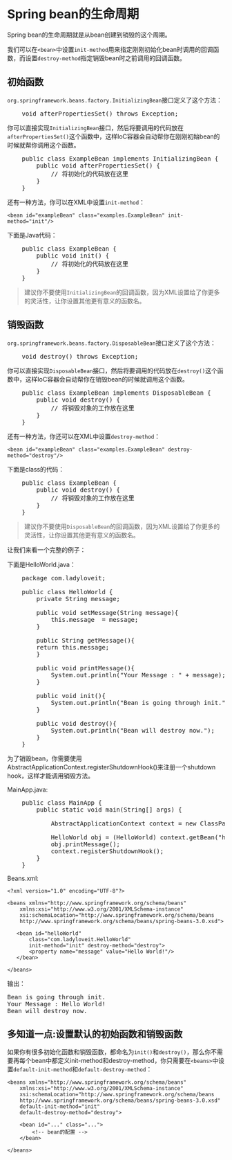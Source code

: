 # Spring bean的生命周期

Spring bean的生命周期就是从bean创建到销毁的这个周期。

我们可以在`<bean>`中设置`init-method`用来指定刚刚初始化bean时调用的回调函数，而设置`destroy-method`指定销毁bean时之前调用的回调函数。

## 初始函数

`org.springframework.beans.factory.InitializingBean`接口定义了这个方法：

<pre class="brush: java; gutter: true">
	void afterPropertiesSet() throws Exception;
</pre>

你可以直接实现`InitializingBean`接口，然后将要调用的代码放在`afterPropertiesSet()`这个函数中，这样IoC容器会自动帮你在刚刚初始bean的时候就帮你调用这个函数。

<pre class="brush: java; gutter: true">
	public class ExampleBean implements InitializingBean {
		public void afterPropertiesSet() {
			// 将初始化的代码放在这里
		}
	}
</pre>

还有一种方法，你可以在XML中设置`init-method`：

	<bean id="exampleBean" class="examples.ExampleBean" init-method="init"/>

下面是Java代码：

<pre class="brush: java; gutter: true">
	public class ExampleBean {
		public void init() {
			// 将初始化的代码放在这里
		}
	}
</pre>

> 建议你不要使用`InitializingBean`的回调函数，因为XML设置给了你更多的灵活性，让你设置其他更有意义的函数名。

## 销毁函数

`org.springframework.beans.factory.DisposableBean`接口定义了这个方法：

<pre class="brush: java; gutter: true">
	void destroy() throws Exception;
</pre>

你可以直接实现`DisposableBean`接口，然后将要调用的代码放在`destroy()`这个函数中，这样IoC容器会自动帮你在销毁bean的时候就调用这个函数。

<pre class="brush: java; gutter: true">
	public class ExampleBean implements DisposableBean {
		public void destroy() {
			// 将销毁对象的工作放在这里
		}
	}
</pre>

还有一种方法，你还可以在XML中设置`destroy-method`：

	<bean id="exampleBean" class="examples.ExampleBean" destroy-method="destroy"/>

下面是class的代码：

<pre class="brush: java; gutter: true">
	public class ExampleBean {
		public void destroy() {
			// 将销毁对象的工作放在这里
		}
	}
</pre>

> 建议你不要使用`DisposableBean`的回调函数，因为XML设置给了你更多的灵活性，让你设置其他更有意义的函数名。

让我们来看一个完整的例子：

下面是HelloWorld.java：

<pre class="brush: java; gutter: true">
	package com.ladyloveit;

	public class HelloWorld {
		private String message;

		public void setMessage(String message){
			this.message  = message;
		}

		public String getMessage(){
		return this.message;
		}

		public void printMessage(){
			System.out.println("Your Message : " + message);
		}

		public void init(){
			System.out.println("Bean is going through init.");
		}

		public void destroy(){
			System.out.println("Bean will destroy now.");
		}
	}
</pre>
	
为了销毁bean，你需要使用AbstractApplicationContext.registerShutdownHook()来注册一个shutdown hook，这样才能调用销毁方法。

MainApp.java:

<pre class="brush: java; gutter: true">
	public class MainApp {
		public static void main(String[] args) {

			AbstractApplicationContext context = new ClassPathXmlApplicationContext("Beans.xml");

			HelloWorld obj = (HelloWorld) context.getBean("helloWorld");
			obj.printMessage();
			context.registerShutdownHook();
		}
	}
</pre>
	
Beans.xml:

	<?xml version="1.0" encoding="UTF-8"?>

	<beans xmlns="http://www.springframework.org/schema/beans"
	    xmlns:xsi="http://www.w3.org/2001/XMLSchema-instance"
	    xsi:schemaLocation="http://www.springframework.org/schema/beans
	    http://www.springframework.org/schema/beans/spring-beans-3.0.xsd">

	   <bean id="helloWorld" 
	       class="com.ladyloveit.HelloWorld"
	       init-method="init" destroy-method="destroy">
	       <property name="message" value="Hello World!"/>
	   </bean>

	</beans>

输出：

<pre class="brush: plain; gutter: true">
Bean is going through init.
Your Message : Hello World!
Bean will destroy now.
</pre>
	

## 多知道一点:设置默认的初始函数和销毁函数

如果你有很多初始化函数和销毁函数，都命名为`init()`和`destroy()`，那么你不需要再每个bean中都定义init-method和destroy-method，你只需要在`<beans>`中设置`default-init-method`和`default-destroy-method`：

	<beans xmlns="http://www.springframework.org/schema/beans"
		xmlns:xsi="http://www.w3.org/2001/XMLSchema-instance"
		xsi:schemaLocation="http://www.springframework.org/schema/beans
		http://www.springframework.org/schema/beans/spring-beans-3.0.xsd"
		default-init-method="init" 
		default-destroy-method="destroy">

		<bean id="..." class="...">
			<!-- bean的配置 -->
		</bean>

	</beans>